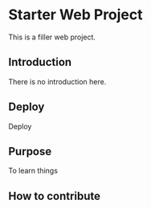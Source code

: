 # Starter Web Project
This is a filler web project.

## Introduction
There is no introduction here.

## Deploy
Deploy

## Purpose
To learn things

## How to contribute
